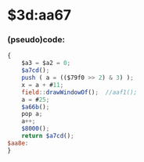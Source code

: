 ﻿
# $3d:aa67


### (pseudo)code:
```js
{
	$a3 = $a2 = 0;
	$a7cd();
	push ( a = (($79f0 >> 2) & 3) );
	x = a + #11;
	field::drawWindowOf();	//aaf1();
	a = #25;
	$a66b();
	pop a;
	a++;
	$8000();
	return $a7cd();
$aa8e:
}
```



